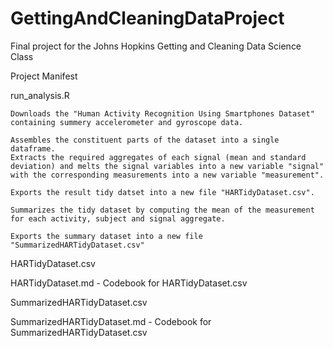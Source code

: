 # GettingAndCleaningDataProject

Final project for the Johns Hopkins Getting and Cleaning Data Science Class

Project Manifest

run_analysis.R

	Downloads the "Human Activity Recognition Using Smartphones Dataset"  
	containing summery accelerometer and gyroscope data.
    
	Assembles the constituent parts of the dataset into a single dataframe.
	Extracts the required aggregates of each signal (mean and standard 
	deviation) and melts the signal variables into a new variable "signal" 
	with the corresponding measurements into a new variable "measurement".
	
	Exports the result tidy datset into a new file "HARTidyDataset.csv".
	
	Summarizes the tidy dataset by computing the mean of the measurement 
	for each activity, subject and signal aggregate.
	
	Exports the summary dataset into a new file "SummarizedHARTidyDataset.csv"
	
HARTidyDataset.csv

HARTidyDataset.md - Codebook for HARTidyDataset.csv

SummarizedHARTidyDataset.csv

SummarizedHARTidyDataset.md - Codebook for SummarizedHARTidyDataset.csv

